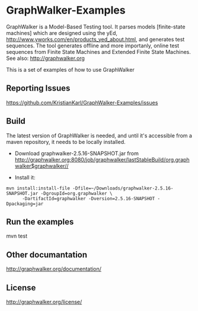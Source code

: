 # GraphWalker-Examples

GraphWalker is a Model-Based Testing tool. It parses models [finite-state machines] which are designed
using the yEd, http://www.yworks.com/en/products_yed_about.html, and generates test sequences.
The tool generates offline and more importanly, online test sequences from Finite State Machines and
Extended Finite State Machines.
See also: http://graphwalker.org

This is a set of examples of how to use GraphWalker

## Reporting Issues

https://github.com/KristianKarl/GraphWalker-Examples/issues

## Build
The latest version of GraphWalker is needed, and until it's accessible from a maven repository, it
needs to be locally installed.

*   Download graphwalker-2.5.16-SNAPSHOT.jar from http://graphwalker.org:8080/job/graphwalker/lastStableBuild/org.graphwalker$graphwalker//

*   Install it:
```
mvn install:install-file -Dfile=~/Downloads/graphwalker-2.5.16-SNAPSHOT.jar -DgroupId=org.graphwalker \
      -DartifactId=graphwalker -Dversion=2.5.16-SNAPSHOT -Dpackaging=jar
```

## Run the examples

mvn test

## Other documantation

http://graphwalker.org/documentation/

## License

http://graphwalker.org/license/
